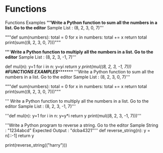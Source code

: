 # Functions
Functions Examples 
****'''Write a Python function to sum all the numbers in a list. Go to the editor****
Sample List : (8, 2, 3, 0, 7)'''

"""def sum(numbers):
    total = 0
    for x in numbers:
        total += x
    return total
print(sum((8, 2, 3, 0, 7)))"""

****''' Write a Python function to multiply all the numbers in a list. Go to the editor****
Sample List : (8, 2, 3, -1, 7)'''

def mul(n):
    y=1
    for i in n:
        y=y*i
    return y
print(mul((8, 2, 3, -1, 7)))
*******#FUNCTIONS EXAMPLES***************
'''Write a Python function to sum all the numbers in a list. Go to the editor
Sample List : (8, 2, 3, 0, 7)'''

"""def sum(numbers):
    total = 0
    for x in numbers:
        total += x
    return total
print(sum((8, 2, 3, 0, 7)))"""

''' Write a Python function to multiply all the numbers in a list. Go to the editor
Sample List : (8, 2, 3, -1, 7)'''

'''def mul(n):
    y=1
    for i in n:
        y=y*i
    return y
print(mul((8, 2, 3, -1, 7)))'''

'''Write a Python program to reverse a string. Go to the editor
Sample String : "1234abcd"
Expected Output : "dcba4321"'''
def reverse_string(n):
     y = n[::-1]
     return y

print(reverse_string(("harry")))
